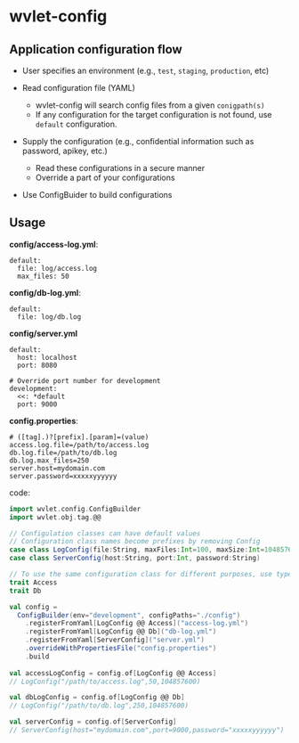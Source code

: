 wvlet-config
===

## Application configuration flow

- User specifies an environment (e.g., `test`, `staging`, `production`, etc)
- Read configuration file (YAML)
  - wvlet-config will search config files from a given `conigpath(s)`
  - If any configuration for the target configuration is not found, use `default` configuration.

- Supply the configuration (e.g., confidential information such as password, apikey, etc.)
  - Read these configurations in a secure manner
  - Override a part of your configurations

- Use ConfigBuider to build configurations


## Usage

**config/access-log.yml**:
```
default:
  file: log/access.log
  max_files: 50
```

**config/db-log.yml**:
```
default:
  file: log/db.log
```

**config/server.yml**
```
default:
  host: localhost
  port: 8080

# Override port number for development
development:
  <<: *default
  port: 9000
```

**config.properties**:
```
# ([tag].)?[prefix].[param]=(value)
access.log.file=/path/to/access.log
db.log.file=/path/to/db.log
db.log.max_files=250
server.host=mydomain.com
server.password=xxxxxyyyyyy
```

code:
```scala
import wvlet.config.ConfigBuilder
import wvlet.obj.tag.@@

// Configulation classes can have default values
// Configuration class names become prefixes by removing Config
case class LogConfig(file:String, maxFiles:Int=100, maxSize:Int=10485760)
case class ServerConfig(host:String, port:Int, password:String)

// To use the same configuration class for different purposes, use type tag (@@ Tag)
trait Access
trait Db

val config = 
  ConfigBuilder(env="development", configPaths="./config")
    .registerFromYaml[LogConfig @@ Access]("access-log.yml")
    .registerFromYaml[LogConfig @@ Db]("db-log.yml")
    .registerFromYaml[ServerConfig]("server.yml")
    .overrideWithPropertiesFile("config.properties")
    .build
    
val accessLogConfig = config.of[LogConfig @@ Access]
// LogConfig("/path/to/access.log",50,104857600)

val dbLogConfig = config.of[LogConfig @@ Db]
// LogConfig("/path/to/db.log",250,104857600)

val serverConfig = config.of[ServerConfig]
// ServerConfig(host="mydomain.com",port=9000,password="xxxxxyyyyyy")

```

